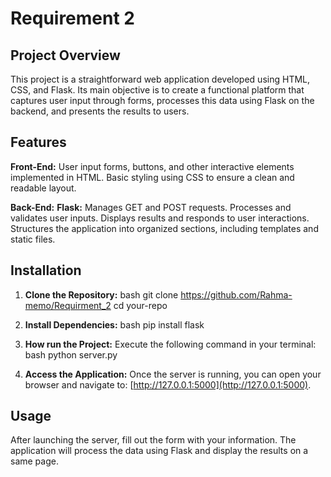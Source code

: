 # Requirement 2
## Project Overview
This project is a straightforward web application developed using HTML, CSS, and Flask. Its main objective is to create a functional platform that captures user input through forms, processes this data using Flask on the backend, and presents the results to users.

## Features
**Front-End:**
User input forms, buttons, and other interactive elements implemented in HTML.
Basic styling using CSS to ensure a clean and readable layout.

**Back-End:**
**Flask:**
     Manages GET and POST requests.
     Processes and validates user inputs.
     Displays results and responds to user interactions.
     Structures the application into organized sections, including templates and static files.

## Installation
1. **Clone the Repository:**
bash
git clone https://github.com/Rahma-memo/Requirment_2
cd your-repo


3. **Install Dependencies:**
bash
   pip install flask

4. **How run the Project:**
Execute the following command in your terminal:
bash
   python server.py

5. **Access the Application:**
   Once the server is running, you can open your browser and navigate to: [http://127.0.0.1:5000](http://127.0.0.1:5000).

## Usage
After launching the server, fill out the form with your information. The application will process the data using Flask and display the results on a same page.
